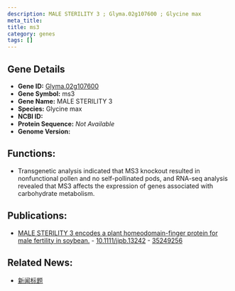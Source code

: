 ```yaml
---
description: MALE STERILITY 3 ; Glyma.02g107600 ; Glycine max
meta_title:
title: ms3
category: genes
tags: []
---
```


## Gene Details
- **Gene ID:**	[Glyma.02g107600](https://www.maizegdb.org/gene_center/gene/Glyma.02g107600)
- **Gene Symbol:** ms3
- **Gene Name:** MALE STERILITY 3
- **Species:** Glycine max
- **NCBI ID:** [  ]()
- **Protein Sequence:** *Not Available*
- **Genome Version:** []()

## Functions:
   - Transgenetic analysis indicated that MS3 knockout resulted in nonfunctional pollen and no self-pollinated pods, and RNA-seq analysis revealed that MS3 affects the expression of genes associated with carbohydrate metabolism.

## Publications:
   - [MALE STERILITY 3 encodes a plant homeodomain-finger protein for male fertility in soybean.]( https://onlinelibrary.wiley.com/doi/10.1111/jipb.13242 ) - [10.1111/jipb.13242]( https://onlinelibrary.wiley.com/doi/10.1111/jipb.13242 ) - [35249256](https://pubmed.ncbi.nlm.nih.gov/35249256/)

## Related News:
   - [新闻标题](https://mp.weixin.qq.com/s?__biz=Mzg3MDEwNDEyMg==&mid=2247526376&idx=6&sn=c5b09fc8ae9d11ef080a81cc061dd28b&chksm=ce90cabdf9e743ab45c3e62f3335ee864e79180b83f9246f60b43858f9911eb675c983230cd4&scene=27#wechat_redirect)

